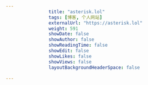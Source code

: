 ---
                title: "asterisk.lol"
                tags: [博客, 个人网站]
                externalUrl: "https://asterisk.lol"
                weight: 591
                showDate: false
                showAuthor: false
                showReadingTime: false
                showEdit: false
                showLikes: false
                showViews: false
                layoutBackgroundHeaderSpace: false
                ---

